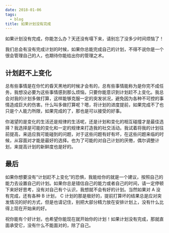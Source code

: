 ```yaml
---
date: 2018-01-06
tags:
  - blog
title: 如果计划没有完成
---
```


如果计划没有完成，你能怎么办？天还没有塌下来，请别忘了没多少时间烦恼了！

<!--more-->

我们总会有没有完成计划的时候，如果你总能完成自己的计划，不得不说你是一个很会管理自己的人，也期待你能给出你的管理之术。

## 计划赶不上变化

总有些事情是在你忙的昏天黑地的时候才会有的，总有些事情能称为是你完不成任务，我想没必要为这些事情感到那么烦恼，只要你能意识到计划赶不上变化。我总会对我的计划多做打算，这样能够克服一定的突发状况，避免因为各种不可控的事情造成巨大的伤害。什么叫多做打算呢？嗯，将计划的进度提前，如果完成不了也只是个人能力所限，如果完成的了，那也是可以接受的好事。

你渴望的是变化的生活还是规律的生活呢，还是计划和变化的相互碰撞才是最佳选择？我选择是可能的变化和一定的规律来打造我的社交活动。我试着将我的计划往前提高，来适应我可能碰到的问题，对于这些问题有好有坏，在这些问题来临的时候，从容面对才能是最好的选择。也为了可能的对自己计划的厌倦，偶尔调整计划，来提高计划的新鲜度也是好的。

## 最后

如果你想要没有“计划赶不上变化”的恐惧，我能给你的就是一个建议，按照自己的能力去设置自己的计划。如果你总是错估自己的能力或者自己的时间，请一定停顿下来好好思考，没有对自己有个认识，我想就不会有好的计划。当然如果对 A 没有完成，还有各种 B 计划， C 计划的那是极好的，提前打算坏的结果总是应对突发情况的好的方式，但是也请记住，别把大部分精力放在安排计划上，没有什么比得上现在开始来的好。

祝你能有个好计划，也希望你能现在就开始你的计划！如果计划没有完成，那就直面承受它，没有什么不能面对的，除了自己。
